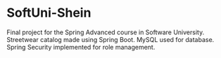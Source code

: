 # SoftUni-Shein
Final project for the Spring Advanced course in Software University.
Streetwear catalog made using Spring Boot. MySQL used for database. Spring Security implemented for role management.
